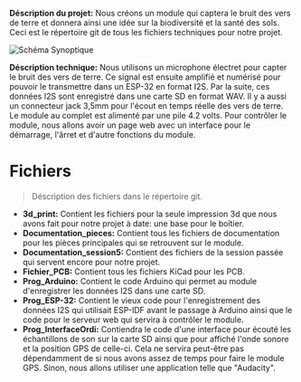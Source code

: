 **Déscription du projet:** Nous créons un module qui captera le bruit des vers de terre et donnera ainsi une idée sur la biodiversité et la santé des sols. Ceci est le répertoire git de tous les fichiers techniques pour notre projet.

![Schéma Synoptique](https://github.com/EricGingras/Ecou-Terre/blob/main/Documentation_session5/Sch%C3%A9maSynoptiqueDT_V2.jpg)

**Déscription technique:** Nous utilisons un microphone électret pour capter le bruit des vers de terre. Ce signal est ensuite amplifié et numérisé pour pouvoir le transmettre dans un ESP-32 en format I2S. Par la suite, ces données I2S sont enregistré dans une carte SD en format WAV. Il y a aussi un connecteur jack 3,5mm pour l'écout en temps réelle des vers de terre. Le module au complet est alimenté par une pile 4.2 volts. Pour contrôler le module, nous allons avoir un page web avec un interface pour le démarrage, l'ârret et d'autre fonctions du module.

# Fichiers
> Déscription des fichiers dans le répertoire git.
- **3d_print:** Contient les fichiers pour la seule impression 3d que nous avons fait pour notre projet à date: une base pour le boîtier.
- **Documentation_pieces:** Contient tous les fichiers de documentation pour les pièces principales qui se retrouvent sur le module.
- **Documentation_session5:** Contient des fichiers de la session passée qui servent encore pour notre projet.
- **Fichier_PCB:** Contient tous les fichiers KiCad pour les PCB.
- **Prog_Arduino:** Contient le code Arduino qui permet au module d'enregistrer les données I2S dans une carte SD.
- **Prog_ESP-32:** Contient le vieux code pour l'enregistrement des données I2S qui utilisait ESP-IDF avant le passage à Arduino ainsi que le code pour le serveur web qui servira à contrôler le module.
- **Prog_InterfaceOrdi:** Contiendra le code d'une interface pour écouté les échantillons de son sur la carte SD ainsi que pour affiché l'onde sonore et la position GPS de celle-ci. Cela ne servira peut-être pas dépendamment de si nous avons assez de temps pour faire le module GPS. Sinon, nous allons utiliser une application telle que "Audacity".


